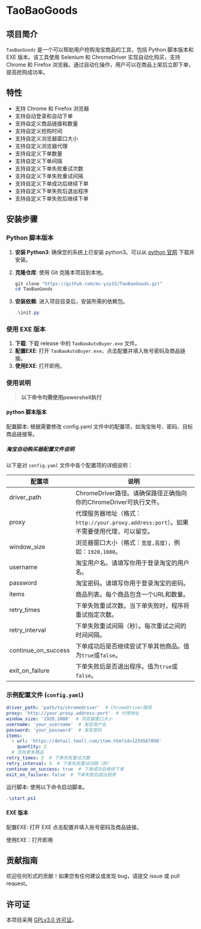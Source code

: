# TaoBaoGoods

## 项目简介

`TaoBaoGoods` 是一个可以帮助用户抢购淘宝商品的工具，包括 Python 脚本版本和 EXE 版本。该工具使用 Selenium 和 ChromeDriver 实现自动化购买，支持 Chrome 和 Firefox 浏览器。通过自动化操作，用户可以在商品上架后立即下单，提高抢购成功率。

## 特性

- 支持 Chrome 和 Firefox 浏览器
- 支持自动登录和自动下单
- 支持自定义商品链接和数量
- 支持自定义抢购时间
- 支持自定义浏览器窗口大小
- 支持自定义浏览器代理
- 支持自定义下单数量
- 支持自定义下单间隔
- 支持自定义下单失败重试次数
- 支持自定义下单失败重试间隔
- 支持自定义下单成功后继续下单
- 支持自定义下单失败后退出程序
- 支持自定义下单失败后继续下单

## 安装步骤

### Python 脚本版本

1. **安装 Python3**: 确保您的系统上已安装 python3。可以从 [python 官网](https://python.org/) 下载并安装。
2. **克隆仓库**: 使用 Git 克隆本项目到本地。

   ```powershell
   git clone "https://github.com/mc-yzy15/TaoBaoGoods.git"
   cd TaoBaoGoods
3. **安装依赖**: 进入项目目录后，安装所需的依赖包。

   ```powershell
   .\init.py
   ```

### 使用 EXE 版本

1. **下载**: 下载 release 中的 `TaoBaoAutoBuyer.exe` 文件。
2. **配置EXE**: 打开 `TaoBaoAutoBuyer.exe`，点击配置并填入账号密码及商品链接。
3. **使用EXE**: 打开即用。

### 使用说明

>**以下命令均需使用powershell执行**

#### python 脚本版本

配置脚本: 根据需要修改 config.yaml 文件中的配置项，如淘宝账号、密码、目标商品链接等。

##### 淘宝自动购买器配置文件说明

以下是对 `config.yaml` 文件中各个配置项的详细说明：

| 配置项            | 说明                                                                 |
|-------------------|----------------------------------------------------------------------|
| driver_path       | ChromeDriver路径。请确保路径正确指向你的ChromeDriver可执行文件。     |
| proxy             | 代理服务器地址（格式：`http://your.proxy.address:port`）。如果不需要使用代理，可以留空。 |
| window_size       | 浏览器窗口大小（格式：`宽度,高度`），例如：`1920,1080`。            |
| username          | 淘宝用户名。请填写你用于登录淘宝的用户名。                           |
| password          | 淘宝密码。请填写你用于登录淘宝的密码。                               |
| items             | 商品列表。每个商品包含一个URL和数量。                                |
| retry_times       | 下单失败重试次数。当下单失败时，程序将重试指定次数。                 |
| retry_interval    | 下单失败重试间隔（秒）。每次重试之间的时间间隔。                      |
| continue_on_success | 下单成功后是否继续尝试下单其他商品。值为`true`或`false`。           |
| exit_on_failure   | 下单失败后是否退出程序。值为`true`或`false`。                         |

### 示例配置文件 (`config.yaml`)

```yaml
driver_path: 'path/to/chromedriver'  # ChromeDriver路径
proxy: 'http://your.proxy.address:port'  # 代理地址
window_size: '1920,1080'  # 浏览器窗口大小
username: 'your_username'  # 淘宝用户名
password: 'your_password'  # 淘宝密码
items:
  - url: 'https://detail.tmall.com/item.htm?id=1234567890'
    quantity: 2
  # 添加更多商品
retry_times: 3  # 下单失败重试次数
retry_interval: 5  # 下单失败重试间隔（秒）
continue_on_success: true  # 下单成功后继续下单
exit_on_failure: false  # 下单失败后退出程序
```

运行脚本: 使用以下命令启动脚本。

```powershell
.\start.ps1
```

#### EXE 版本

配置EXE: 打开 EXE 点击配置并填入账号密码及商品链接。

使用EXE：打开即用

## 贡献指南

欢迎任何形式的贡献！如果您有任何建议或发现 bug，请提交 issue 或 pull request。

## 许可证

本项目采用 [GPLv3.0 许可证](Licence)。
